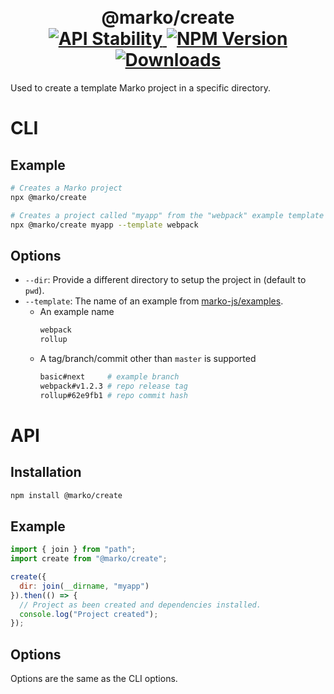 <h1 align="center">
  <!-- Logo -->
  <br/>
  @marko/create
	<br/>

  <!-- Stability -->
  <a href="https://nodejs.org/api/documentation.html#documentation_stability_index">
    <img src="https://img.shields.io/badge/stability-stable-green.svg" alt="API Stability"/>
  </a>
  <!-- NPM Version -->
  <a href="https://npmjs.org/package/@marko/create">
    <img src="https://img.shields.io/npm/v/@marko/create.svg" alt="NPM Version"/>
  </a>
  <!-- Downloads -->
  <a href="https://npmjs.org/package/@marko/create">
    <img src="https://img.shields.io/npm/dm/@marko/create.svg" alt="Downloads"/>
  </a>
</h1>

Used to create a template Marko project in a specific directory.

# CLI

## Example

```bash
# Creates a Marko project
npx @marko/create
```

```bash
# Creates a project called "myapp" from the "webpack" example template
npx @marko/create myapp --template webpack
```

## Options

- `--dir`: Provide a different directory to setup the project in (default to `pwd`).
- `--template`: The name of an example from [marko-js/examples](https://github.com/marko-js/examples/tree/master/examples).
  - An example name
    ```bash
    webpack
    rollup
    ```
  - A tag/branch/commit other than `master` is supported
    ```bash
    basic#next     # example branch
    webpack#v1.2.3 # repo release tag
    rollup#62e9fb1 # repo commit hash
    ```

# API

## Installation

```bash
npm install @marko/create
```

## Example

```javascript
import { join } from "path";
import create from "@marko/create";

create({
  dir: join(__dirname, "myapp")
}).then(() => {
  // Project as been created and dependencies installed.
  console.log("Project created");
});
```

## Options

Options are the same as the CLI options.
